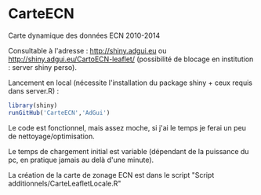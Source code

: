 # CarteECN
Carte dynamique des données ECN 2010-2014

Consultable à l'adresse : http://shiny.adgui.eu ou http://shiny.adgui.eu/CartoECN-leaflet/ (possibilité de blocage en institution : server shiny perso).

Lancement en local (nécessite l'installation du package shiny + ceux requis dans server.R) :
```r
library(shiny)
runGitHub('CarteECN','AdGui')
```
Le code est fonctionnel, mais assez moche, si j'ai le temps je ferai un peu de nettoyage/optimisation.

Le temps de chargement initial est variable (dépendant de la puissance du pc, en pratique jamais au delà d'une minute).

La création de la carte de zonage ECN est dans le script "Script additionnels/CarteLeafletLocale.R"

